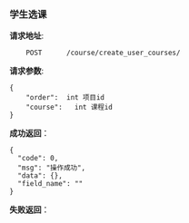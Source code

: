 ### 学生选课

**请求地址**:
```
    POST      /course/create_user_courses/
```

**请求参数**:
```
{
    "order":  int 项目id
    "course":   int 课程id
}
```

**成功返回**：
```
{
  "code": 0,
  "msg": "操作成功",
  "data": {},
  "field_name": ""
}

```

**失败返回**：
```

```